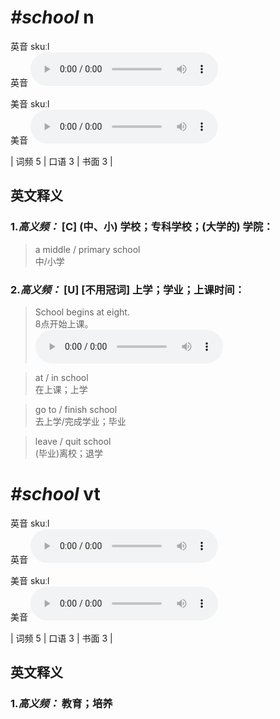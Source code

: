 # ***\#school*** n
英音 skuːl  
英音
<audio src="./media/school-B.aac" controls="controls"></audio>

美音 skuːl  
美音
<audio src="./media/school.aac" controls="controls"></audio>



| 词频 5 | 口语 3 | 书面 3 |  

英文释义
---
### 1.*高义频：* **[C] (中、小) 学校；专科学校；(大学的) 学院：**  

 > a middle / primary school   
 > 中/小学    

### 2.*高义频：* **[U] [不用冠词] 上学；学业；上课时间：**  

 > School begins at eight.  
 > 8点开始上课。    
<audio src="./media/school-1.aac" controls="controls"></audio>

 > at / in school   
 > 在上课；上学    

 > go to / finish school   
 > 去上学/完成学业；毕业    

 > leave / quit school   
 > (毕业)离校；退学    


# ***\#school*** vt
英音 skuːl  
英音
<audio src="./media/school-B.aac" controls="controls"></audio>

美音 skuːl  
美音
<audio src="./media/school.aac" controls="controls"></audio>



| 词频 5 | 口语 3 | 书面 3 |  

英文释义
---
### 1.*高义频：* **教育；培养**  


